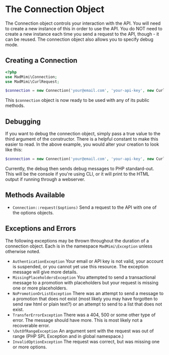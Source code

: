 # The Connection Object

The Connection object controls your interaction with the API.  You will need to create a new instance of this in order
to use the API.  You do NOT need to create a new instance each time you send a request to the API, though - it can
be reused.  The connection object also allows you to specify debug mode.

## Creating a Connection

```php
<?php
use MadMimi\Connection;
use MadMimi\CurlRequest;

$connection = new Connection('your@email.com', 'your-api-key', new CurlRequest());
```

This `$connection` object is now ready to be used with any of its public methods.

## Debugging

If you want to debug the connection object, simply pass a true value to the third argument of the constructor.  There
is a helpful constant to make this easier to read.  In the above example, you would alter your creation to look like this:

```php
$connection = new Connection('your@email.com', 'your-api-key', new CurlRequest(), Connection::ENABLE_DEBUG);
```

Currently, the debug then sends debug messages to PHP standard-out.  This will be the console if you're using CLI, or
it will print to the HTML output if running through a webserver.

## Methods Available

- `Connection::request($options)` Send a request to the API with one of the options objects.

## Exceptions and Errors

The following exceptions may be thrown throughout the duration of a connection object.  Each is in the namespace
`MadMimi\Exception` unless otherwise noted.

- `AuthenticationException` Your email or API key is not valid, your account is suspended, or you cannot yet use this resource.  The exception message will give more details.
- `MissingPlaceholdersException` You attempted to send a transactional message to a promotion with placeholders but your request is missing one or more placeholders.
- `NoPromotionOrListException` There was an attempt to send a message to a promotion that does not exist (most likely you may have forgotten to send raw html or plain text?) or an attempt to send to a list that does not exist.
- `TransferErrorException` There was a 404, 500 or some other type of error.  The message should have more.  This is most likely not a recoverable error.
- `\OutOfRangeException` An argument sent with the request was out of range (PHP SPL Exception and in global namespace.)
- `InvalidOptionException` The request was correct, but was missing one or more options.
